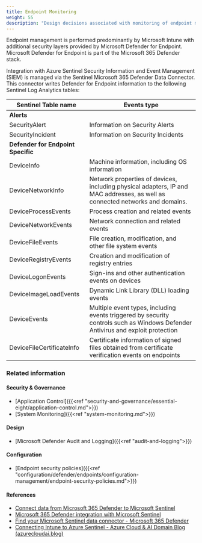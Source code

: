 ```yaml
---
title: Endpoint Monitoring
weight: 55
description: "Design decisions associated with monitoring of endpoint management activities for system(s) built using ASD's Blueprint for Secure Cloud."
---
```


Endpoint management is performed predominantly by Microsoft Intune with additional security layers provided by Microsoft Defender for Endpoint. Microsoft Defender for Endpoint is part of the Microsoft 365 Defender stack. 

Integration with Azure Sentinel Security Information and Event Management (SIEM) is managed via the Sentinel Microsoft 365 Defender Data Connector. This connector writes Defender for Endpoint information to the following Sentinel Log Analytics tables:

| Sentinel Table name                | Events type                                                                                                                     |
| ---------------------------------- | ------------------------------------------------------------------------------------------------------------------------------- |
| **Alerts**                         |                                                                                                                                 |
| SecurityAlert                      | Information on Security Alerts                                                                                                  |
| SecurityIncident                   | Information on Security Incidents                                                                                               |
| **Defender for Endpoint Specific** |                                                                                                                                 |
| DeviceInfo                         | Machine information, including OS information                                                                                   |
| DeviceNetworkInfo                  | Network properties of devices, including physical adapters, IP and MAC addresses, as well as connected networks and domains.    |
| DeviceProcessEvents                | Process creation and related events                                                                                             |
| DeviceNetworkEvents                | Network connection and related events                                                                                           |
| DeviceFileEvents                   | File creation, modification, and other file system events                                                                       |
| DeviceRegistryEvents               | Creation and modification of registry entries                                                                                   |
| DeviceLogonEvents                  | Sign-ins and other authentication events on devices                                                                             |
| DeviceImageLoadEvents              | Dynamic Link Library (DLL) loading events                                                                                       |
| DeviceEvents                       | Multiple event types, including events triggered by security controls such as Windows Defender Antivirus and exploit protection |
| DeviceFileCertificateInfo          | Certificate information of signed files obtained from certificate verification events on endpoints                              |

### Related information

#### Security & Governance

* [Application Control]({{<ref "security-and-governance/essential-eight/application-control.md">}})
* [System Monitoring]({{<ref "system-monitoring.md">}})

#### Design

* [Microsoft Defender Audit and Logging]({{<ref "audit-and-logging">}})

#### Configuration

* [Endpoint security policies]({{<ref "configuration/defender/endpoints/configuration-management/endpoint-security-policies.md">}})

#### References

*   [Connect data from Microsoft 365 Defender to Microsoft Sentinel](https://learn.microsoft.com/azure/sentinel/connect-microsoft-365-defender)
*   [Microsoft 365 Defender integration with Microsoft Sentinel](https://learn.microsoft.com/azure/sentinel/microsoft-365-defender-sentinel-integration)
*   [Find your Microsoft Sentinel data connector - Microsoft 365 Defender](https://learn.microsoft.com/azure/sentinel/data-connectors-reference#microsoft-365-defender)
*   [Connecting Intune to Azure Sentinel - Azure Cloud & AI Domain Blog (azurecloudai.blog)](https://azurecloudai.blog/2020/07/02/connecting-intune-to-azure-sentinel/)
